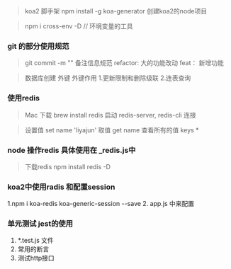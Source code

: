 > koa2 脚手架
> npm install -g koa-generator 创建koa2的node项目

> npm i cross-env -D  // 环境变量的工具
>
### git 的部分使用规范

> git commit -m "" 备注信息规范
  refactor: 大的功能改动
  feat： 新增功能

  > 数据库创建 外键
  > 外键作用
  > 1.更新限制和删除级联
  > 2.连表查询
  >

  ### 使用redis

 > Mac 下载 brew install redis
 > 启动 redis-server, redis-cli 连接

 >设置值 set name 'liyajun'
> 取值  get name
> 查看所有的值 keys *


### node 操作redis 具体使用在 _redis.js中
> 下载redis npm install redis -D

### koa2中使用radis 和配置session 
1.npm i koa-redis koa-generic-session --save
2. app.js 中来配置

### 单元测试 jest的使用
1. *.test.js 文件
2. 常用的断言
3. 测试http接口
